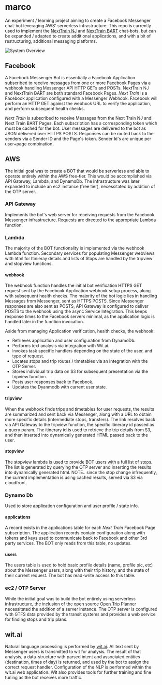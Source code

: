 # marco
An experiment / learning project aiming to create a Facebook Messenger chat-bot leveraging AWS' serverless infrastructure.  This repo is currently used to implement the [NextTrain NJ](https://m.me/554561298060861) and [NextTrain BART](https://m.me/205643263198402) chat-bots, but can be expanded / adapted to create additional applications, and with a bit of restructuring, additional messaging platforms.

![System Overview](/doc/NextTrainNJ_diagram.png?raw=true "NextTrain.. System Overview")


## Facebook

A Facebook Messenger Bot is essentially a Facebook Application subscribed to receive messages from one or more Facebook Pages via a webhook handling Messenger API HTTP GETs and POSTs.   NextTrain NJ and NextTrain BART are both standard Facebook Pages.  *Next Train* is a Facebook application configured with a Messenger Webhook.  Facebook will perform an HTTP GET against the webhook URL to verify the application, and perform subsequent health checks.

*Next Train* is subscribed to receive Messages from the Next Train NJ and Next Train BART Pages.  Each subscription has a corresponding token which must be cached for the bot.  User messages are delivered to the bot as JSON delivered over HTTPS POSTS.  Responses can be routed back to the senders via a Sender ID and the Page's token.  Sender Id's are unique per user+page combination.  

## AWS

The initial goal was to create a BOT that would be serverless and able to operate entirely within the AWS free-tier.  This would be accomplished via API Gateway, Lambda, and DynamoDb.  The infrastructure was later expanded to include an ec2 instance (free tier), necessitated by addition of the OTP server.

### API Gateway

Implements the bot's web server for receiving requests from the Facebook Messenger infrastructure.  Requests are directed to the appropriate Lambda function.

### Lambda

The majority of the BOT functionality is implemented via the webhook Lambda function.  Secondary services for populating Messenger webviews with html for Itinieray details and lists of Stops are handled by the tripview and stopview functions.

#### webhook

The webhook function handles the initial bot verification HTTPS GET request sent by the Facebook Application webhook setup process, along with subsequent health checks.   The majority of the bot logic lies in handling Messages from Messenger, sent as HTTPS POSTS.  Since Messenger responses are also sent as POSTS, API Gateway is configured to deliver POSTS to the webhook using the async Service Integration. This keeps response times to the Facebook servers minimal, as the application logic is handled later in the function invocation.

Aside from managing Application verification, health checks, the webhook:
* Retrieves application and user configuration from DynamoDb.
* Performs text analysis via integration with Wit.ai.
* Invokes task specific handlers depending on the state of the user, and type of request.
* Locates stops and trip routes / timetables via an integration with the OTP Server.
* Stores individual trip data on S3 for subsequent presentation via the tripview function.
* Posts user responses back to Facebook.
* Updates the Dyanmodb with current user state.

#### tripview 

When the webhook finds trips and timetables for user requests, the results are summarized and sent back via Messenger, along with a URL to obtain more specific details (intermediate stops, transfers).  The link resolves back via API Gateway to the tripview function, the specific itinerary id passed as a query param.  The itinerary id is used to retrieve the trip details from S3, and then inserted into dynamically generated HTML passed back to the user.

#### stopview
The stopview lambda is used to provide BOT users with a full list of stops.  The list is generated by querying the OTP server and inserting the results into dynamically generated html.   NOTE.. since the stop change infrequently, the current implementation is using cached results, served via S3 via cloudfront.

### Dynamo Db
Used to store application configuration and user profile / state info.

#### applications
A record exists in the applications table for each *Next Train* Facebook Page subscription.  The application records contain configuration along with tokens and keys used to communicate back to Facebook and other 3rd party services.   The BOT only reads from this table, no updates.

#### users
The users table is used to hold basic profile details (name, profile pic, etc) about the Messenger users, along with their trip history, and the state of their current request.  The bot has read-write access to this table.

### ec2 / OTP Server
While the initial goal was to build the bot entirely using serverless infrastructure, the inclusion of the open source [Open Trip Planner](http://www.opentripplanner.org/) necessitated the addition of a server instance.  The OTP server is configured with GTFS data provided by the transit systems and provides a web service for finding stops and trip plans.

## wit.ai
Natural language processing is performed by [wit.ai](http://wit.ai).  All text sent by Messenger users is transmitted to wit for analysis.  The result of that analysis, a data-structure with parsed intent and associated entities (destination, times of day) is returned, and used by the bot to assign the correct request handler.  Configuration of the NLP is performed within the wit.ai web application.  Wit also provides tools for further training and fine tuning as the bot receives more traffic.






